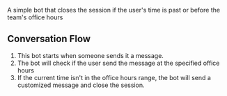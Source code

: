 A simple bot that closes the session if the user's time is past or before the team's office hours

## Conversation Flow

1. This bot starts when someone sends it a message. 
2. The bot will check if the user send the message at the specified office hours
3. If the current time isn't in the office hours range, the bot will send a customized message and close the session.   

  




